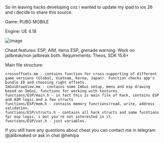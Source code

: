 So im leaving hacks developing coz i wanted to update my ipad to ios 26 and i decide to share this source. 

Game: PUBG MOBILE

Engine: UE 4.18

![image](https://github.com/user-attachments/assets/95b05157-32d8-4b6a-ac5f-a5a903013989)


Cheat features: ESP, AIM, items ESP, grenade warning.
Work on jailbreak/non jailbreak both.
Requirements: Theos, SDK 15.6+

Main file structure:

    crossoffsets.mm - contains function for cross-supporting of different game versions (Global, Vietnam, Korea, Japan). Function checks app's bundle ID and choosing right offsets.
    ImGuiDrawView.mm - contains some ImGui setup, menu and esp drawing based on ImGui, functions for working with textures.
    functions/ESP/main.h - in fact this is main file of hack, contains ESP and AIM logic and a few structs
    functions/ESP/mem.h - contains memory functions(read, write, address validation.
    functions/ESP/structs.h - contains all hack structs and some fucntions fpr esp logic, i bet you're not interested in it.
    functions/ESP/var.h - just variables.

If you still have any questions about cheat you can contact me in telegram @jailbreaked or ask in chat @hehipa

